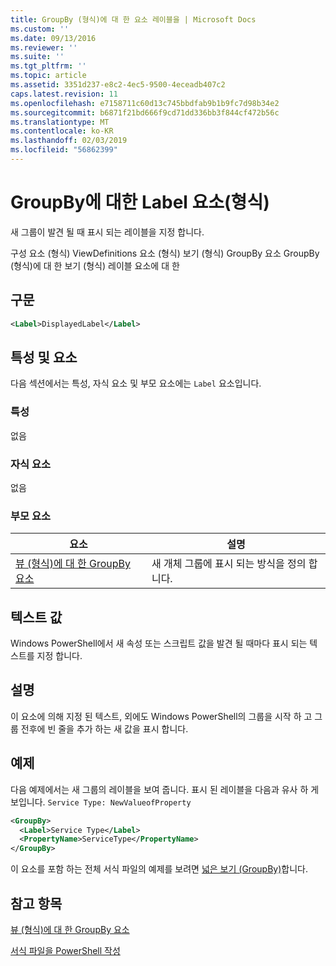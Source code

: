 ```yaml
---
title: GroupBy (형식)에 대 한 요소 레이블을 | Microsoft Docs
ms.custom: ''
ms.date: 09/13/2016
ms.reviewer: ''
ms.suite: ''
ms.tgt_pltfrm: ''
ms.topic: article
ms.assetid: 3351d237-e8c2-4ec5-9500-4eceadb407c2
caps.latest.revision: 11
ms.openlocfilehash: e7158711c60d13c745bbdfab9b1b9fc7d98b34e2
ms.sourcegitcommit: b6871f21bd666f9cd71dd336bb3f844cf472b56c
ms.translationtype: MT
ms.contentlocale: ko-KR
ms.lasthandoff: 02/03/2019
ms.locfileid: "56862399"
---
```

# <a name="label-element-for-groupby-format"></a>GroupBy에 대한 Label 요소(형식)

새 그룹이 발견 될 때 표시 되는 레이블을 지정 합니다.

구성 요소 (형식) ViewDefinitions 요소 (형식) 보기 (형식) GroupBy 요소 GroupBy (형식)에 대 한 보기 (형식) 레이블 요소에 대 한

## <a name="syntax"></a>구문

```xml
<Label>DisplayedLabel</Label>
```

## <a name="attributes-and-elements"></a>특성 및 요소

다음 섹션에서는 특성, 자식 요소 및 부모 요소에는 `Label` 요소입니다.

### <a name="attributes"></a>특성

없음

### <a name="child-elements"></a>자식 요소

없음

### <a name="parent-elements"></a>부모 요소

|요소|설명|
|-------------|-----------------|
|[뷰 (형식)에 대 한 GroupBy 요소](./groupby-element-for-view-format.md)|새 개체 그룹에 표시 되는 방식을 정의 합니다.|

## <a name="text-value"></a>텍스트 값

Windows PowerShell에서 새 속성 또는 스크립트 값을 발견 될 때마다 표시 되는 텍스트를 지정 합니다.

## <a name="remarks"></a>설명

이 요소에 의해 지정 된 텍스트, 외에도 Windows PowerShell의 그룹을 시작 하 고 그룹 전후에 빈 줄을 추가 하는 새 값을 표시 합니다.

## <a name="example"></a>예제

다음 예제에서는 새 그룹의 레이블을 보여 줍니다. 표시 된 레이블을 다음과 유사 하 게 보입니다. `Service Type: NewValueofProperty`

```xml
<GroupBy>
  <Label>Service Type</Label>
  <PropertyName>ServiceType</PropertyName>
</GroupBy>

```

이 요소를 포함 하는 전체 서식 파일의 예제를 보려면 [넓은 보기 (GroupBy)](./wide-view-groupby.md)합니다.

## <a name="see-also"></a>참고 항목

[뷰 (형식)에 대 한 GroupBy 요소](./groupby-element-for-view-format.md)

[서식 파일을 PowerShell 작성](./writing-a-powershell-formatting-file.md)
